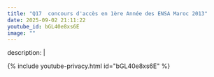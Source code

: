 ```yaml
---
title: "Q17  concours d'accès en 1ère Année des ENSA Maroc 2013"
date: 2025-09-02 21:11:22 
youtube_id: bGL40e8xs6E
image: ""
---
```

description: |
  
{% include youtube-privacy.html id="bGL40e8xs6E" %}
